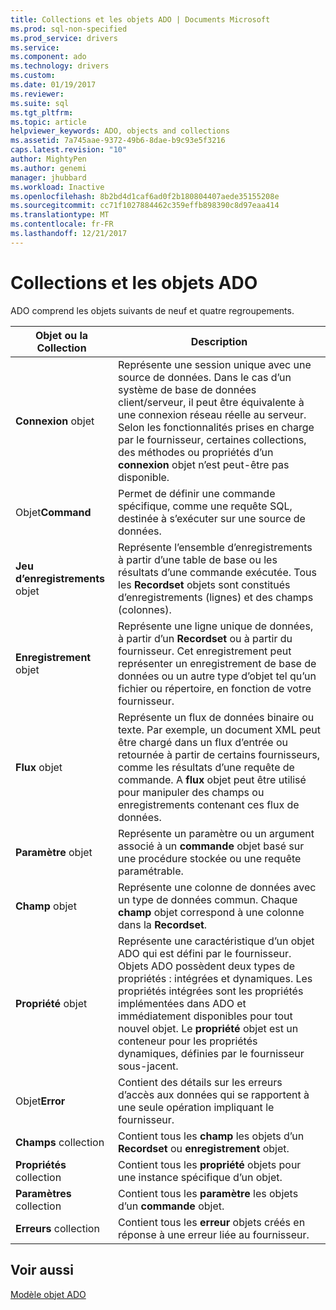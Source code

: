 ```yaml
---
title: Collections et les objets ADO | Documents Microsoft
ms.prod: sql-non-specified
ms.prod_service: drivers
ms.service: 
ms.component: ado
ms.technology: drivers
ms.custom: 
ms.date: 01/19/2017
ms.reviewer: 
ms.suite: sql
ms.tgt_pltfrm: 
ms.topic: article
helpviewer_keywords: ADO, objects and collections
ms.assetid: 7a745aae-9372-49b6-8dae-b9c93e5f3216
caps.latest.revision: "10"
author: MightyPen
ms.author: genemi
manager: jhubbard
ms.workload: Inactive
ms.openlocfilehash: 8b2bd4d1caf6ad0f2b180804407aede35155208e
ms.sourcegitcommit: cc71f1027884462c359effb898390c8d97eaa414
ms.translationtype: MT
ms.contentlocale: fr-FR
ms.lasthandoff: 12/21/2017
---
```

# <a name="ado-objects-and-collections"></a>Collections et les objets ADO
ADO comprend les objets suivants de neuf et quatre regroupements.  
  
|Objet ou la Collection|Description|  
|--------------------------|-----------------|  
|**Connexion** objet|Représente une session unique avec une source de données. Dans le cas d’un système de base de données client/serveur, il peut être équivalente à une connexion réseau réelle au serveur. Selon les fonctionnalités prises en charge par le fournisseur, certaines collections, des méthodes ou propriétés d’un **connexion** objet n’est peut-être pas disponible.|  
|Objet**Command** |Permet de définir une commande spécifique, comme une requête SQL, destinée à s’exécuter sur une source de données.|  
|**Jeu d’enregistrements** objet|Représente l’ensemble d’enregistrements à partir d’une table de base ou les résultats d’une commande exécutée. Tous les **Recordset** objets sont constitués d’enregistrements (lignes) et des champs (colonnes).|  
|**Enregistrement** objet|Représente une ligne unique de données, à partir d’un **Recordset** ou à partir du fournisseur. Cet enregistrement peut représenter un enregistrement de base de données ou un autre type d’objet tel qu’un fichier ou répertoire, en fonction de votre fournisseur.|  
|**Flux** objet|Représente un flux de données binaire ou texte. Par exemple, un document XML peut être chargé dans un flux d’entrée ou retournée à partir de certains fournisseurs, comme les résultats d’une requête de commande. A **flux** objet peut être utilisé pour manipuler des champs ou enregistrements contenant ces flux de données.|  
|**Paramètre** objet|Représente un paramètre ou un argument associé à un **commande** objet basé sur une procédure stockée ou une requête paramétrable.|  
|**Champ** objet|Représente une colonne de données avec un type de données commun. Chaque **champ** objet correspond à une colonne dans la **Recordset**.|  
|**Propriété** objet|Représente une caractéristique d’un objet ADO qui est défini par le fournisseur. Objets ADO possèdent deux types de propriétés : intégrées et dynamiques. Les propriétés intégrées sont les propriétés implémentées dans ADO et immédiatement disponibles pour tout nouvel objet. Le **propriété** objet est un conteneur pour les propriétés dynamiques, définies par le fournisseur sous-jacent.|  
|Objet**Error** |Contient des détails sur les erreurs d’accès aux données qui se rapportent à une seule opération impliquant le fournisseur.|  
|**Champs** collection|Contient tous les **champ** les objets d’un **Recordset** ou **enregistrement** objet.|  
|**Propriétés** collection|Contient tous les **propriété** objets pour une instance spécifique d’un objet.|  
|**Paramètres** collection|Contient tous les **paramètre** les objets d’un **commande** objet.|  
|**Erreurs** collection|Contient tous les **erreur** objets créés en réponse à une erreur liée au fournisseur.|  
  
## <a name="see-also"></a>Voir aussi  
 [Modèle objet ADO](../../../ado/reference/ado-api/ado-object-model.md)
